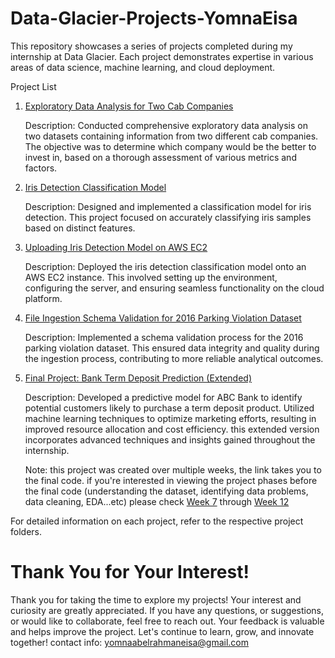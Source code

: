 # Data-Glacier-Projects-YomnaEisa

This repository showcases a series of projects completed during my internship at Data Glacier. Each project demonstrates expertise in various areas of data science, machine learning, and cloud deployment.

Project List
1. [Exploratory Data Analysis for Two Cab Companies](https://github.com/YomnaEisa/Data-Glacier-Projects-YomnaEisa/tree/main/week2)

      Description: Conducted comprehensive exploratory data analysis on two datasets containing information from two different cab companies. The objective was to determine which company would be the better to invest in, based on a thorough assessment of various metrics and factors.

2. [Iris Detection Classification Model](https://github.com/YomnaEisa/Data-Glacier-Projects-YomnaEisa/tree/main/week4)

      Description: Designed and implemented a classification model for iris detection. This project focused on accurately classifying iris samples based on distinct features.

2. [Uploading Iris Detection Model on AWS EC2](https://github.com/YomnaEisa/Data-Glacier-Projects-YomnaEisa/tree/main/week5)

      Description: Deployed the iris detection classification model onto an AWS EC2 instance. This involved setting up the environment, configuring the server, and ensuring seamless functionality on the cloud platform.

3. [File Ingestion Schema Validation for 2016 Parking Violation Dataset](https://github.com/YomnaEisa/Data-Glacier-Projects-YomnaEisa/tree/main/week6)

      Description: Implemented a schema validation process for the 2016 parking violation dataset. This ensured data integrity and quality during the ingestion process, contributing to more reliable analytical outcomes.

4. [Final Project: Bank Term Deposit Prediction (Extended)](https://github.com/YomnaEisa/Data-Glacier-Projects-YomnaEisa/tree/main/week12)

      Description: Developed a predictive model for ABC Bank to identify potential customers likely to purchase a term deposit product. Utilized machine learning techniques to optimize marketing efforts, resulting in improved resource allocation and cost efficiency.
      this extended version incorporates advanced techniques and insights gained throughout the internship.

      Note: this project was created over multiple weeks, the link takes you to the final code.
      if you're interested in viewing the project phases before the final code (understanding the dataset, identifying data problems, data cleaning, EDA...etc) please check [Week 7](https://github.com/YomnaEisa/Data-Glacier-Projects-YomnaEisa/tree/main/week7) through [Week 12](https://github.com/YomnaEisa/Data-Glacier-Projects-YomnaEisa/tree/main/week12)

For detailed information on each project, refer to the respective project folders.

# Thank You for Your Interest!
Thank you for taking the time to explore my projects! Your interest and curiosity are greatly appreciated. If you have any questions, or suggestions, or would like to collaborate, feel free to reach out. Your feedback is valuable and helps improve the project. Let's continue to learn, grow, and innovate together!
contact info: yomnaabelrahmaneisa@gmail.com
